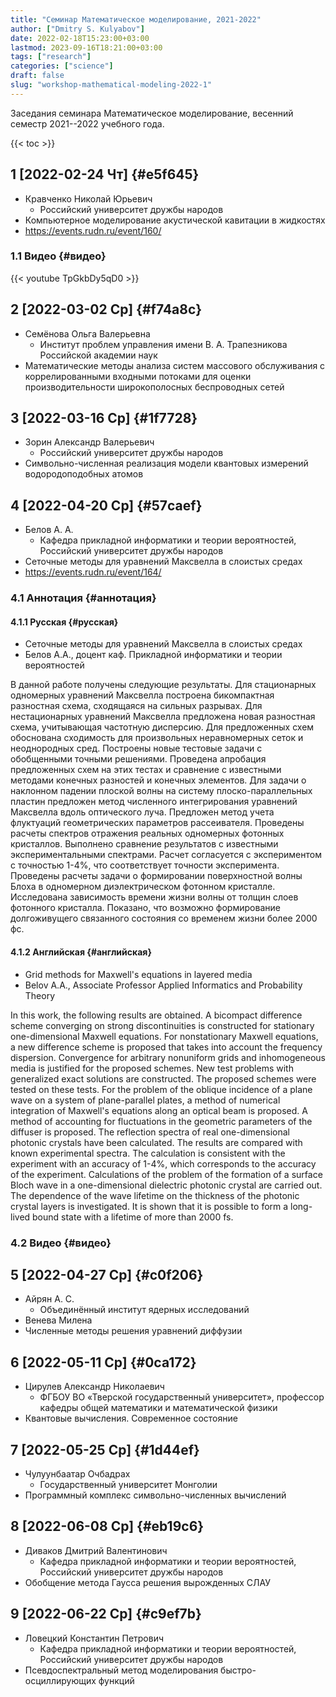 ```yaml
---
title: "Семинар Математическое моделирование, 2021-2022"
author: ["Dmitry S. Kulyabov"]
date: 2022-02-18T15:23:00+03:00
lastmod: 2023-09-16T18:21:00+03:00
tags: ["research"]
categories: ["science"]
draft: false
slug: "workshop-mathematical-modeling-2022-1"
---
```


Заседания семинара Математическое моделирование, весенний семестр 2021--2022 учебного года.

<!--more-->

{{< toc >}}


## <span class="section-num">1</span> <span class="timestamp-wrapper"><span class="timestamp">[2022-02-24 Чт]</span></span> {#e5f645}

-   Кравченко Николай Юрьевич
    -   Российский университет дружбы народов
-   Компьютерное моделирование акустической кавитации в жидкостях
-   <https://events.rudn.ru/event/160/>


### <span class="section-num">1.1</span> Видео {#видео}

{{< youtube TpGkbDy5qD0 >}}


## <span class="section-num">2</span> <span class="timestamp-wrapper"><span class="timestamp">[2022-03-02 Ср]</span></span> {#f74a8c}

-   Семёнова Ольга Валерьевна
    -   Институт проблем управления имени В. А. Трапезникова Российской академии наук
-   Математические методы анализа систем массового обслуживания с коррелированными входными потоками для оценки производительности широкополосных беспроводных сетей


## <span class="section-num">3</span> <span class="timestamp-wrapper"><span class="timestamp">[2022-03-16 Ср]</span></span> {#1f7728}

-   Зорин Александр Валерьевич
    -   Российский университет дружбы народов
-   Символьно-численная реализация модели квантовых измерений водородоподобных атомов


## <span class="section-num">4</span> <span class="timestamp-wrapper"><span class="timestamp">[2022-04-20 Ср]</span></span> {#57caef}

-   Белов А. А.
    -   Кафедра прикладной информатики и теории вероятностей, Российский университет дружбы народов
-   Сеточные методы для уравнений Максвелла в слоистых средах
-   <https://events.rudn.ru/event/164/>


### <span class="section-num">4.1</span> Аннотация {#аннотация}


#### <span class="section-num">4.1.1</span> Русская {#русская}

-   Сеточные методы для уравнений Максвелла в слоистых средах
-   Белов А.А., доцент каф. Прикладной информатики и теории вероятностей

В данной работе получены следующие результаты. Для стационарных
одномерных уравнений Максвелла построена бикомпактная разностная
схема, сходящаяся на сильных разрывах. Для нестационарных уравнений
Максвелла предложена новая разностная схема, учитывающая частотную
дисперсию.  Для предложенных схем обоснована сходимость для
произвольных неравномерных сеток и неоднородных сред.  Построены новые
тестовые задачи с обобщенными точными решениями. Проведена апробация
предложенных схем на этих тестах и сравнение с известными методами
конечных разностей и конечных элементов.  Для задачи о наклонном
падении плоской волны на систему плоско-параллельных пластин предложен
метод численного интегрирования уравнений Максвелла вдоль оптического
луча.  Предложен метод учета флуктуаций геометрических параметров
рассеивателя. Проведены расчеты спектров отражения реальных одномерных
фотонных кристаллов. Выполнено сравнение результатов с известными
экспериментальными спектрами. Расчет согласуется с экспериментом с
точностью 1-4%, что соответствует точности эксперимента.  Проведены
расчеты задачи о формировании поверхностной волны Блоха в одномерном
диэлектрическом фотонном кристалле. Исследована зависимость времени
жизни волны от толщин слоев фотонного кристалла. Показано, что
возможно формирование долгоживущего связанного состояния со временем
жизни более 2000 фс.


#### <span class="section-num">4.1.2</span> Английская {#английская}

-   Grid methods for Maxwell's equations in layered media
-   Belov A.A., Associate Professor Applied Informatics and Probability Theory

In this work, the following results are obtained. A bicompact
difference scheme converging on strong discontinuities is constructed
for stationary one-dimensional Maxwell equations. For nonstationary
Maxwell equations, a new difference scheme is proposed that takes into
account the frequency dispersion.  Convergence for arbitrary
nonuniform grids and inhomogeneous media is justified for the proposed
schemes.  New test problems with generalized exact solutions are
constructed. The proposed schemes were tested on these tests.  For the
problem of the oblique incidence of a plane wave on a system of
plane-parallel plates, a method of numerical integration of Maxwell's
equations along an optical beam is proposed.  A method of accounting
for fluctuations in the geometric parameters of the diffuser is
proposed. The reflection spectra of real one-dimensional photonic
crystals have been calculated. The results are compared with known
experimental spectra. The calculation is consistent with the
experiment with an accuracy of 1-4%, which corresponds to the accuracy
of the experiment.  Calculations of the problem of the formation of a
surface Bloch wave in a one-dimensional dielectric photonic crystal
are carried out. The dependence of the wave lifetime on the thickness
of the photonic crystal layers is investigated. It is shown that it is
possible to form a long-lived bound state with a lifetime of more than
2000 fs.


### <span class="section-num">4.2</span> Видео {#видео}


## <span class="section-num">5</span> <span class="timestamp-wrapper"><span class="timestamp">[2022-04-27 Ср]</span></span> {#c0f206}

-   Айрян А. С.
    -   Объединённый институт ядерных исследований
-   Венева Милена
-   Численные методы решения уравнений диффузии


## <span class="section-num">6</span> <span class="timestamp-wrapper"><span class="timestamp">[2022-05-11 Ср]</span></span> {#0ca172}

-   Цирулев Александр Николаевич
    -   ФГБОУ ВО «Тверской государственный университет», профессор кафедры общей математики и математической физики
-   Квантовые вычисления. Современное состояние


## <span class="section-num">7</span> <span class="timestamp-wrapper"><span class="timestamp">[2022-05-25 Ср]</span></span> {#1d44ef}

-   Чулуунбаатар Очбадрах
    -   Государственный университет Монголии
-   Программный комплекс символьно-численных вычислений


## <span class="section-num">8</span> <span class="timestamp-wrapper"><span class="timestamp">[2022-06-08 Ср]</span></span> {#eb19c6}

-   Диваков Дмитрий Валентинович
    -   Кафедра прикладной информатики и теории вероятностей, Российский университет дружбы народов
-   Обобщение метода Гаусса решения вырожденных СЛАУ


## <span class="section-num">9</span> <span class="timestamp-wrapper"><span class="timestamp">[2022-06-22 Ср]</span></span> {#c9ef7b}

-   Ловецкий Константин Петрович
    -   Кафедра прикладной информатики и теории вероятностей, Российский университет дружбы народов
-   Псевдоспектральный метод моделирования быстро-осциллирующих функций
